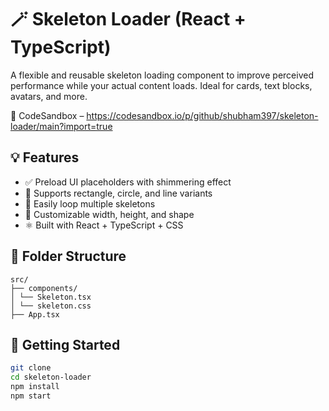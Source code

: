 # 🪄 Skeleton Loader (React + TypeScript)

A flexible and reusable skeleton loading component to improve perceived performance while your actual content loads. Ideal for cards, text blocks, avatars, and more.

🔗 CodeSandbox – https://codesandbox.io/p/github/shubham397/skeleton-loader/main?import=true

## 💡 Features

- ✅ Preload UI placeholders with shimmering effect
- 🔲 Supports rectangle, circle, and line variants
- 🔁 Easily loop multiple skeletons
- 🎨 Customizable width, height, and shape
- ⚛️ Built with React + TypeScript + CSS

## 📁 Folder Structure

```
src/
├── components/
│ └── Skeleton.tsx
│ └── skeleton.css
├── App.tsx

```

## 🚀 Getting Started

```bash
git clone
cd skeleton-loader
npm install
npm start
```
